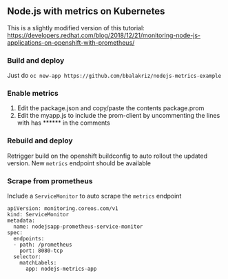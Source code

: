 ## Node.js with metrics on Kubernetes

This is a slightly modified version of this tutorial: https://developers.redhat.com/blog/2018/12/21/monitoring-node-js-applications-on-openshift-with-prometheus/

### Build and deploy

Just do `oc new-app https://github.com/bbalakriz/nodejs-metrics-example`

### Enable metrics

1. Edit the package.json and copy/paste the contents package.prom
2. Edit the myapp.js to include the prom-client by uncommenting the lines with has ****** in the comments 
 
### Rebuild and deploy

Retrigger build on the openshift buildconfig to auto rollout the updated version. 
New `metrics` endpoint should be available

### Scrape from prometheus

Include a `ServiceMonitor` to auto scrape the `metrics` endpoint

```
apiVersion: monitoring.coreos.com/v1
kind: ServiceMonitor
metadata:
  name: nodejsapp-prometheus-service-monitor
spec:
  endpoints:
  - path: /prometheus
    port: 8080-tcp
  selector:
    matchLabels:
      app: nodejs-metrics-app
```
